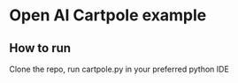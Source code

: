 # Open AI Cartpole example

## How to run
Clone the repo, run cartpole.py in your preferred python IDE
